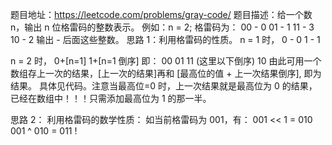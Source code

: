 题目地址：https://leetcode.com/problems/gray-code/
题目描述：给一个数 n，输出 n 位格雷码的整数表示。
例如：n = 2;
格雷码为：
00 - 0
01 - 1
11 - 3
10 - 2
输出 - 后面这些整数。
思路 1：利用格雷码的性质。
n = 1 时，
0 - 0
1 - 1

n = 2 时，
0+[n=1]
1+[n=1 倒序]
即：
00
01
11 (这里以下倒序)
10
由此可用一个数组存上一次的结果，[上一次的结果]再和 [最高位的值 + 上一次结果倒序], 即为结果。
具体见代码。注意当最高位=0 时，上一次结果就是最高位为 0 的结果，已经在数组中！！！只需添加最高位为 1 的那一半。

思路 2：
利用格雷码的数学性质：
如当前格雷码为 001，有：
001 << 1 = 010
001 ^ 010 = 011 !
